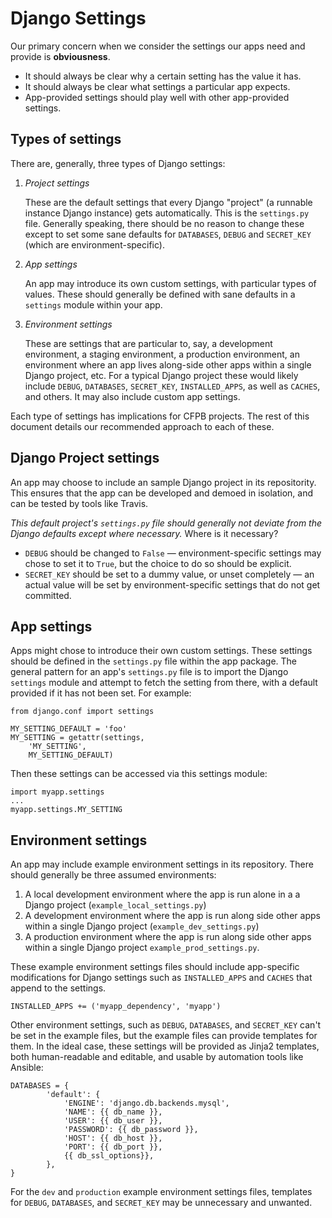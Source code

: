# Django Settings

Our primary concern when we consider the settings our apps need and provide is **obviousness**. 

- It should always be clear why a certain setting has the value it has. 
- It should always be clear what settings a particular app expects. 
- App-provided settings should play well with other app-provided settings.

## Types of settings

There are, generally, three types of Django settings:

1. *Project settings*
    
    These are the default settings that every Django "project" (a runnable instance Django instance) gets automatically. This is the `settings.py` file. Generally speaking, there should be no reason to change these except to set some sane defaults for `DATABASES`, `DEBUG` and `SECRET_KEY` (which are environment-specific).
    
2. *App settings*
    
    An app may introduce its own custom settings, with particular types of values. These should generally be defined with sane defaults in a `settings` module within your app. 
    
3. *Environment settings*

    These are settings that are particular to, say, a development environment, a staging environment, a production environment, an environment where an app lives along-side other apps within a single Django project, etc. For a typical Django project these would likely include `DEBUG`, `DATABASES`, `SECRET_KEY`, `INSTALLED_APPS`, as well as `CACHES`, and others. It may also include custom app settings. 

Each type of settings has implications for CFPB projects. The rest of this document details our recommended approach to each of these.

## Django Project settings

An app may choose to include an sample Django project in its repositority. This ensures that the app can be developed and demoed in isolation, and can be tested by tools like Travis. 

*This default project's `settings.py` file should generally not deviate from the Django defaults except where necessary.* Where is it necessary?

- `DEBUG` should be changed to `False` — environment-specific settings may chose to set it to `True`, but the choice to do so should be explicit.
- `SECRET_KEY` should be set to a dummy value, or unset completely — an actual value will be set by environment-specific settings that do not get committed.

## App settings

Apps might chose to introduce their own custom settings. These settings should be defined in the `settings.py` file within the app package. The general pattern for an app's `settings.py` file is to import the Django `settings` module and attempt to fetch the setting from there, with a default provided if it has not been set. For example:

```
from django.conf import settings

MY_SETTING_DEFAULT = 'foo'
MY_SETTING = getattr(settings, 
    'MY_SETTING',
    MY_SETTING_DEFAULT)
```

Then these settings can be accessed via this settings module:

```
import myapp.settings
...
myapp.settings.MY_SETTING
```

## Environment settings

An app may include example environment settings in its repository. There should generally be three assumed environments:

1. A local development environment where the app is run alone in a a Django project (`example_local_settings.py`)
2. A development environment where the app is run along side other apps within a single Django project (`example_dev_settings.py`)
3. A production environment where the app is run along side other apps within a single Django project `example_prod_settings.py`. 

These example environment settings files should include app-specific modifications for Django settings such as `INSTALLED_APPS` and `CACHES` that append to the settings.

```
INSTALLED_APPS += ('myapp_dependency', 'myapp')
```

Other environment settings, such as `DEBUG`, `DATABASES`, and `SECRET_KEY` can't be set in the example files, but the example files can provide templates for them. In the ideal case, these settings will be provided as Jinja2 templates, both human-readable and editable, and usable by automation tools like Ansible:

```
DATABASES = {
        'default': {
            'ENGINE': 'django.db.backends.mysql',
            'NAME': {{ db_name }},
            'USER': {{ db_user }},
            'PASSWORD': {{ db_password }},
            'HOST': {{ db_host }},  
            'PORT': {{ db_port }},  
            {{ db_ssl_options}},
        },
}
```

For the `dev` and `production` example environment settings files, templates for `DEBUG`, `DATABASES`, and `SECRET_KEY` may be unnecessary and unwanted.

